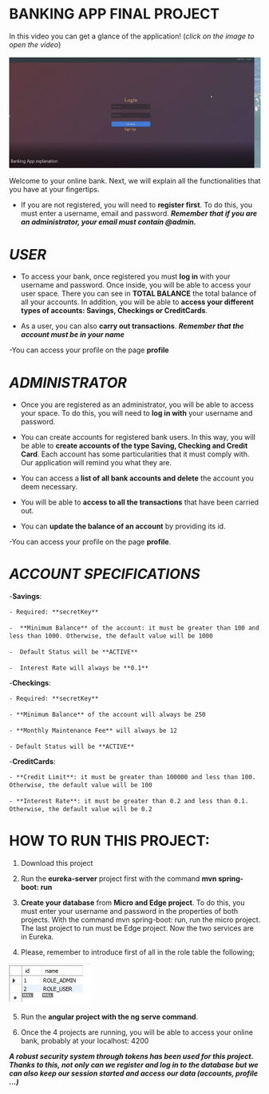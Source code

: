 # BANKING APP FINAL PROJECT



In this video you can get a glance of the application!
(*click on the image to open the video*)
<br><br>
[![Video](https://github.com/julialaria/Banking-App-Project/blob/main/explanation.JPG?raw=true)](https://www.youtube.com/watch?v=ZQj5TVl9QAY)







Welcome to your online bank. Next, we will explain all the functionalities that you have at your fingertips.

- If you are not registered, you will need to **register first**. To do this, you must enter a username, email and password. ***Remember that if you are an administrator, your email must contain @admin.***

# ***USER***

- To access your bank, once registered you must **log in** with your username and password. Once inside, you will be able to access your user space. There you can see in **TOTAL BALANCE** the total balance of all your accounts. In addition, you will be able to **access your different types of accounts: Savings, Checkings or CreditCards**.

- As a user, you can also **carry out transactions**. ***Remember that the account must be in your name***

-You can access your profile on the page **profile**

# ***ADMINISTRATOR***

- Once you are registered as an administrator, you will be able to access your space. To do this, you will need to **log in with** your username and password.

- You can create accounts for registered bank users. In this way, you will be able to **create accounts of the type Saving, Checking and Credit Card**. Each account has some particularities that it must comply with. Our application will remind you what they are.

- You can access a **list of all bank accounts and delete** the account you deem necessary.

- You will be able to **access to all the transactions** that have been carried out.

- You can **update the balance of an account** by providing its id.

-You can access your profile on the page **profile**.

# ***ACCOUNT SPECIFICATIONS***

-**Savings**: 
 
    - Required: **secretKey**
    
    -  **Minimum Balance** of the account: it must be greater than 100 and less than 1000. Otherwise, the default value will be 1000
    
    -  Default Status will be **ACTIVE**
    
    -  Interest Rate will always be **0.1**

-**Checkings**: 

    - Required: **secretKey**
    
    - **Minimum Balance** of the account will always be 250
    
    - **Monthly Maintenance Fee** will always be 12
    
    - Default Status will be **ACTIVE**
    
-**CreditCards**:
 
    - **Credit Limit**: it must be greater than 100000 and less than 100. Otherwise, the default value will be 100
    
    - **Interest Rate**: it must be greater than 0.2 and less than 0.1. Otherwise, the default value will be 0.2

# HOW TO RUN THIS PROJECT:

  1) Download this project

  2) Run the **eureka-server** project first with the command **mvn spring-boot: run**

  3) **Create your database** from **Micro and Edge project**. To do this, you must enter your username and password in the properties of both projects. With the command mvn spring-boot: run, run the micro project. The last project to run must be Edge project. Now the two services are in Eureka.
  
  4) Please, remember to introduce first of all in the role table the following;

![p1](https://github.com/julialaria/Banking-App-Project/blob/main/role.JPG?raw=true)
  
  

  5) Run the **angular project with the ng serve command**.

  6) Once the 4 projects are running, you will be able to access your online bank, probably at your localhost: 4200

 ***A robust security system through tokens has been used for this project. Thanks to this, not only can we register and log in to the database but we can also keep our session started and access our data (accounts, profile ...)***
 

    

 
